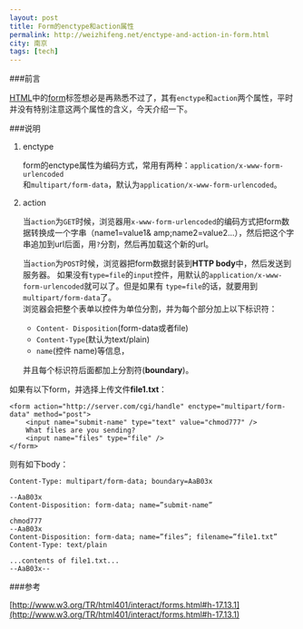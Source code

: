 ```yaml
---
layout: post
title: Form的enctype和action属性
permalink: http://weizhifeng.net/enctype-and-action-in-form.html
city: 南京
tags: [tech]
---
```


###前言

[HTML]中的[form]标签想必是再熟悉不过了，其有`enctype`和`action`两个属性，平时并没有特别注意这两个属性的含义，今天介绍一下。

###说明

1. enctype
    
   form的enctype属性为编码方式，常用有两种：`application/x-www-form-urlencoded`       
   和`multipart/form-data`，默认为`application/x-www-form-urlencoded`。

2. action

   当`action`为`GET`时候，浏览器用`x-www-form-urlencoded`的编码方式把form数据转换成一个字串（name1=value1&amp; amp;name2=value2...），然后把这个字串追加到url后面，用`?`分割，然后再加载这个新的url。
   
   当`action`为`POST`时候，浏览器把form数据封装到**HTTP body**中，然后发送到服务器。
   如果没有`type=file`的`input`控件，用默认的`application/x-www-form-urlencoded`就可以了。但是如果有 `type=file`的话，就要用到`multipart/form-data`了。     
   浏览器会把整个表单以控件为单位分割，并为每个部分加上以下标识符：
   
   * `Content- Disposition`(form-data或者file)
   * `Content-Type`(默认为text/plain)
   * `name`(控件 name)等信息，
   
   并且每个标识符后面都加上分割符(**boundary**)。

如果有以下form，并选择上传文件**file1.txt**：

	<form action="http://server.com/cgi/handle" enctype="multipart/form-data" method="post">
		<input name="submit-name" type="text" value="chmod777" />
		What files are you sending?
		<input name="files" type="file" />
	</form>

则有如下body：

	Content-Type: multipart/form-data; boundary=AaB03x
	
	--AaB03x
	Content-Disposition: form-data; name=”submit-name”

	chmod777
	--AaB03x
	Content-Disposition: form-data; name=”files”; filename=”file1.txt”
	Content-Type: text/plain

	...contents of file1.txt...
	--AaB03x--

###参考

[http://www.w3.org/TR/html401/interact/forms.html#h-17.13.1](http://www.w3.org/TR/html401/interact/forms.html#h-17.13.1)


[HTML]: http://en.wikipedia.org/wiki/HTML
[form]: http://www.w3.org/TR/html401/interact/forms.html
